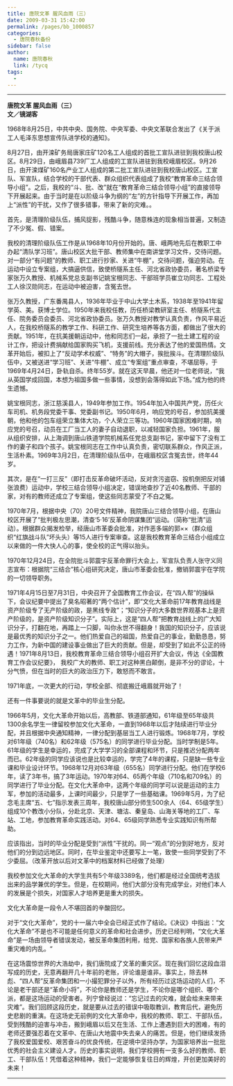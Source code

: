 ```yaml
---
title: 唐院文革 腥风血雨（三）
date: 2009-03-31 15:42:00
permalink: /pages/bb_1000857
categories: 
  - 唐院春秋备份
sidebar: false
author: 
  name: 唐院春秋
  link: /tycq
tags: 
  - 
---
```


* * *

  

**唐院文革 腥风血雨（三）  
文／镜湖客**

1968年8月25日，中共中央、国务院、中央军委、中央文革联合发出了《关于派工人毛泽东思想宣传队进学校的通知》。

8月27日，由开滦矿务局唐家庄矿120名工人组成的首批工宣队进驻到我校唐山校区。8月29日，由峨眉县739厂工人组成的工宣队进驻到我校峨眉校区。9月26日，由开滦煤矿160名产业工人组成的第二批工宣队进驻到我校唐山校区。工宣队、军宣队，结合学校的干部代表、群众组织代表组成了我校“教育革命三结合领导小组”。之后，我校的“斗、批、改”就在“教育革命三结合领导小组”的直接领导下开展起来。由于当时是在以阶级斗争为纲的“左”的方针指导下开展工作，再加上“派性”的干扰，又作了很多错事，带来了新的灾难。。

首先，是清理阶级队伍，捕风捉影，残酷斗争，随意株连的现象相当普遍，又制造了不少冤、假、错案。

我校的清理阶级队伍工作是从1968年10月份开始的。唐、峨两地先后在教职工中办起“清队学习班”。唐山校区大批干部、教师集中在南讲堂学习文件，交待问题。对一部分“有问题”的教师、职工进行抄家、关进“牛棚”，交待问题，强迫劳动。在运动中设立专案组，大搞逼供信，致使桥隧系主任、河北省政协委员，著名桥梁专家张万久教授、机械系党总支副书记姚宝根同志、干部班学员崔立功同志、工程处工人徐汉勋同志，在运动中被迫害，含冤去世。

张万久教授，广东番禺县人，1936年毕业于中山大学土木系，1938年至1941年留学英、美。获博士学位。1950年来我校任教，历任桥梁教研室主任、桥隧系代主任、院务委员会委员、河北省政协委员。张万久教授对教学认真负责，作风平易近人，在我校桥隧系的教学工作、科研工作、研究生培养等各方面，都做出了很大的贡献。1951年，在抗美援朝运动中，他和同志们一起，承担了一批土建工程的设计工作，把设计费捐献给国家购买飞机，支援前线。充分表达了他的爱国热情。文革开始后，被扣上了“反动学术权威”、“特务”的大帽子，挨批挨斗。在清理阶级队伍中，又被送进“学习班”、关进“牛棚”、成立“专案组”重点审查，不堪屈辱，于1969年4月24日，卧轨自杀。终年55岁。就在这天早晨，他还对一位老师说，“我从英国学成回国，本想为祖国多做一些事情，没想到会落得如此下场。”成为他的终生遗憾。

姚宝根同志，浙江慈溪县人，1949年参加工作。1954年加入中国共产党，历任火车司机、机务段党委干事、党委副书记。1950年6月，响应党的号召，参加抗美援朝，他和他的包车组荣立集体大功，个人荣立三等功。1960年国家困难时期，响应党的号召，动员在工厂当工人的妻子自动退职，以减轻国家负担。1961年，服从组织安排，从上海调到唐山铁道学院机械系任党总支副书记，家中留下了没有工作的妻子和四个孩子。姚宝根同志在工作中认真负责，密切联系群众，作风正派，生活朴素。1969年3月2日，在清理阶级队伍中，在峨眉校区含冤去世，终年44岁。

其次，是在“一打三反”（即打击反革命破坏活动，反对贪污盗窃、投机倒把反对铺张浪费）运动中，学校三结合领导小组决定，错误地查抄了近40名教师、干部的家，对有的教师还成立了专案组，使这些同志蒙受了不白之冤。

1970年7月，根据中央（70）20号文件精神，我院唐山三结合领导小组，在唐山校区开展了“批判极左思潮，清查‘5·16’反革命阴谋集团”运动。（简称“批清”运动）。根据群众揭发检举，经唐山市革委会批准，对作恶多端的郭××（群众组织“红旗战斗队”坏头头）等15人进行专案审查。这是我校教育革命三结合小组成立以来做的一件大快人心的事，使全校的正气得以抬头。

1970年12月24日，在全院批斗郭震宇反革命罪行大会上，军宣队负责人张守义同志宣布：根据院“三结合”核心组研究决定，唐山市革委会批准，撤销郭震宇在学院的一切领导职务。

1971年4月15日至7月31日，中央召开了全国教育工作会议，在“四人帮”的操纵下，会议纪要中提出了臭名昭著的“两个估计”，即“文化大革命前17年教育战线是资产阶级专了无产阶级的政，是黑线专政”；“知识分子的大多数世界观基本上是资产阶级的，是资产阶级知识分子”。实际上，这是“四人帮”把教育战线上的广大知识分子，打翻在地，再踏上一只脚，叫你永世不得翻身！我国的知识分子，应该说是最优秀的知识分子之一。他们热爱自己的祖国，热爱自己的事业，勤勤恳恳，努力工作，为新中国的建设事业做出了巨大的贡献。但是，却受到了如此不公正的待遇！1971年8月13日，我校教育革命三结合领导小组召开扩大会议，传达《全国教育工作会议纪要》，
我校广大的教师、职工对这种黑白颠倒，是非不分的谬论，十分气愤，但在当时的巨大的政治压力下，敢怒而不敢言。

1971年底，一次更大的行动，学校全部、彻底搬迁峨眉就开始了！

还有一件事要说的就是文革中的毕业生分配。

1966年5月，文化大革命开始以后，高教部、铁道部通知，61年级至65年级共1300余名学生一律留校参加文化大革命，一直到1968年以后才陆续进行毕业分配，并且根据中央通知精神，一律分配到基层当工人进行锻炼。1968年7月，学校对61年级（740名）和62年级（575名）的同学进行毕业分配。当时学制是5年。61年级的学生是幸运的，完成了大学学习的全部课程和环节，只是推迟分配两年而已。62年级的同学应该说也是比较幸运的，学完了4年的课程，只是缺一些专业课和毕业设计环节。1968年12月对63年级（655名）同学进行分配。他们在学校6年，读了3年书，搞了3年运动。1970年对64、65两个年级（710名和709名）的同学进行了毕业分配。在文化大革命中，这两个年级的同学可以说是运动的主力军，参加的活动最多，上课时间最少，只是学了一些基础课。1969年5月，为了纪念毛主席“五、七”指示发表三周年，我校唐山部分师生500余人（64、65级学生）组成10个教改小分队，分赴北京、天津、塘沽、秦皇岛、山海关等地的工厂、车站、工地，参加教育革命实践活动。对64、65级同学熟悉专业实践知识有所帮助。

应该指出，当时的毕业分配是受到“派性”干扰的。同一“观点”的分到好地方，反对他们的分到边远地区。同时，在毕业鉴定中还要写上一笔，致使一些同学受到了不少委屈。（改革开放以后对文革中的档案材料已经做了处理）

我校参加文化大革命的大学生共有5个年级3389名，他们都是经过全国统考选拔出来的品学兼优的学生。但是，在校期间，他们大部分没有完成学业，对他们本人的发展是个损失，对国家人才培养更是重大的损失。

文化大革命是一段令人不堪回首的辛酸回忆。

对于“文化大革命”，党的十一届六中全会已经正式作了结论。《决议》中指出：“文化大革命”不是也不可能是任何意义的革命和社会进步。历史已经判明，“文化大革命”是一场由领导者错误发动，被反革命集团利用，给党、国家和各族人民带来严重灾难的内乱。“

在这场震惊世界的大浩劫中，我们唐院成了文革的重灾区。现在我们回忆这段血泪写成的历史，无意再翻开几十年前的老账，评论谁是谁非。事实上，除去林彪、“四人帮”反革命集团和一小撮犯罪分子以外，所有经历过这场运动的人们，不论是老干部还是“革命小将”，不论你是教师还是学生，不论你是哪个组织、哪个派，都是这场运动的受害者。列宁曾经说过：“忘记过去的灾难，就会给未来带来灾难”。我们回顾这段历史，就是要从过去的错误中吸取教训，教育后代，避免历史悲剧的重演。在这场史无前例的文化大革命中，我校的教师、职工、干部队伍，受到残酷的迫害与冲击，搬到峨眉以后又在生活、工作上遭遇到巨大的困难，有的老师还要强忍着在文革中、在唐山大地震中失去亲人的痛苦。但是，他们继续发扬了我校爱国爱校、艰苦奋斗的优良传统，在逆境中坚持办学，为国家培养出一批批优秀的社会主义建设人才。历史的事实说明，我们学校拥有一支多么好的教师、职工、干部队伍！凭借着这种精神，我们一定能够恢复往日的辉煌，开创更加美好的未来！  
  
---